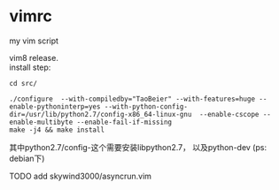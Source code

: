 vimrc
=====

my vim script   

vim8 release.  
install step:  

    cd src/  
    
    ./configure  --with-compiledby="TaoBeier" --with-features=huge --enable-pythoninterp=yes --with-python-config-dir=/usr/lib/python2.7/config-x86_64-linux-gnu  --enable-cscope --enable-multibyte --enable-fail-if-missing  
    make -j4 && make install

其中python2.7/config-这个需要安装libpython2.7， 以及python-dev (ps: debian下)  

TODO add skywind3000/asyncrun.vim 
